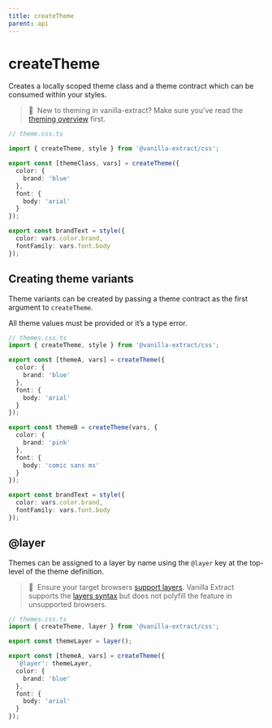 ```yaml
---
title: createTheme
parent: api
---
```


# createTheme

Creates a locally scoped theme class and a theme contract which can be consumed within your styles.

> 🎨&nbsp;&nbsp;New to theming in vanilla-extract? Make sure you’ve read the [theming overview](/documentation/theming) first.

```ts compiled
// theme.css.ts

import { createTheme, style } from '@vanilla-extract/css';

export const [themeClass, vars] = createTheme({
  color: {
    brand: 'blue'
  },
  font: {
    body: 'arial'
  }
});

export const brandText = style({
  color: vars.color.brand,
  fontFamily: vars.font.body
});
```

## Creating theme variants

Theme variants can be created by passing a theme contract as the first argument to `createTheme`.

All theme values must be provided or it’s a type error.

```ts compiled
// themes.css.ts
import { createTheme, style } from '@vanilla-extract/css';

export const [themeA, vars] = createTheme({
  color: {
    brand: 'blue'
  },
  font: {
    body: 'arial'
  }
});

export const themeB = createTheme(vars, {
  color: {
    brand: 'pink'
  },
  font: {
    body: 'comic sans ms'
  }
});

export const brandText = style({
  color: vars.color.brand,
  fontFamily: vars.font.body
});
```

## @layer

Themes can be assigned to a layer by name using the `@layer` key at the top-level of the theme definition.

> 🚧&nbsp;&nbsp;Ensure your target browsers [support layers].
> Vanilla Extract supports the [layers syntax][layer] but does not polyfill the feature in unsupported browsers.

```ts compiled
// themes.css.ts
import { createTheme, layer } from '@vanilla-extract/css';

export const themeLayer = layer();

export const [themeA, vars] = createTheme({
  '@layer': themeLayer,
  color: {
    brand: 'blue'
  },
  font: {
    body: 'arial'
  }
});
```

[support layers]: https://caniuse.com/css-cascade-layers
[layer]: https://developer.mozilla.org/en-US/docs/Web/CSS/@layer
